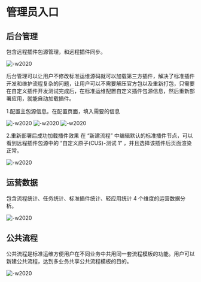 # 管理员入口
## 后台管理

包含远程插件包源管理，和远程插件同步。

![-w2020](../assets/后台管理.png)

后台管理可以让用户不修改标准运维源码就可以加载第三方插件，解决了标准插件开发和维护流程复杂的问题，让用户可以不需要解压官方包以及重新打包，只需要在自定义插件开发测试完成后，在标准运维配置自定义插件包源信息，然后重新部署应用，就能自动加载插件。

1.配置主包源信息。在配置页面，填入需要的信息

![-w2020](../assets/远程1.png)
![-w2020](../assets/远程2.png)
![-w2020](../assets/远程4.png)

2.重新部署后成功加载插件效果 在 “新建流程” 中编辑默认的标准插件节点，可以看到远程插件包源中的 “自定义原子(CUS)-测试 1” ，并且选择该插件后页面渲染正常。

![-w2020](../assets/远程5.png)

## 运营数据

包含流程统计、任务统计、标准插件统计、轻应用统计 4 个维度的运营数据分析。

![-w2020](../assets/运营数据.png)

## 公共流程

公共流程是标准运维方便用户在不同业务中共用同一套流程模板的功能。用户可以新建公共流程，达到多业务共享公共流程模板的目的。

![-w2020](../assets/49.png)
